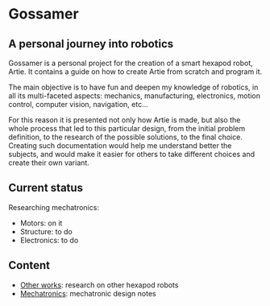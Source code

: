 # Gossamer

## A personal journey into robotics

Gossamer is a personal project for the creation of a smart hexapod robot, Artie.
It contains a guide on how to create Artie from scratch and program it.

The main objective is to have fun and deepen my knowledge of robotics, in all its multi-faceted aspects: mechanics, manufacturing, electronics, motion control, computer vision, navigation, etc...

For this reason it is presented not only how Artie is made, but also the whole process that led to this particular design, from the initial problem definition, to the research of the possible solutions, to the final choice.
Creating such documentation would help me understand better the subjects, and would make it easier for others to take different choices and create their own variant.

## Current status

Researching mechatronics:
- Motors: on it
- Structure: to do
- Electronics: to do

## Content

- [Other works](/docs/Other-works.md): research on other hexapod robots
- [Mechatronics](/docs/Mechatronics.md): mechatronic design notes